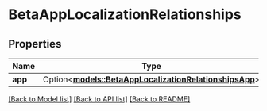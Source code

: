 # BetaAppLocalizationRelationships

## Properties

Name | Type | Description | Notes
------------ | ------------- | ------------- | -------------
**app** | Option<[**models::BetaAppLocalizationRelationshipsApp**](BetaAppLocalization_relationships_app.md)> |  | [optional]

[[Back to Model list]](../README.md#documentation-for-models) [[Back to API list]](../README.md#documentation-for-api-endpoints) [[Back to README]](../README.md)


